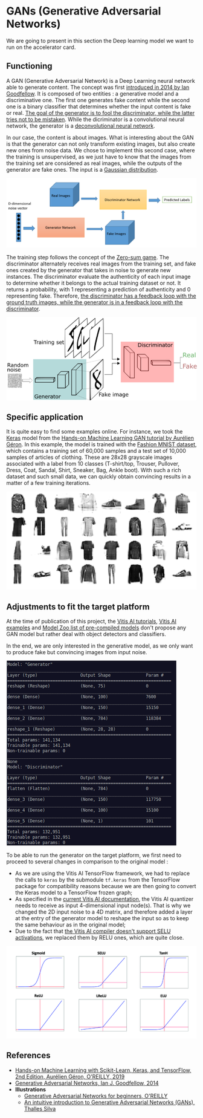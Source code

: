 # GANs (Generative Adversarial Networks)
We are going to present in this section the Deep learning model we want to run on the accelerator card.

## Functioning
A GAN (Generative Adversarial Network) is a Deep Learning neural network able to generate content. The concept was first [introduced in 2014 by Ian Goodfellow](https://arxiv.org/abs/1406.2661 "Generative Adversarial Networks").
It is composed of two entities : a generative model and a discriminative one. The first one generates fake content while the second one is a binary classifier that determines whether the input content is fake or real. [The goal of the generator is to fool the discriminator, while the latter tries not to be mistaken](https://towardsdatascience.com/understanding-generative-adversarial-networks-gans-cd6e4651a29 "Understanding Generative Adversarial Networks (GANs)"). While the dicriminator is a convolutional neural network, the generator is a [deconvolutional neural network](https://searchenterpriseai.techtarget.com/definition/deconvolutional-networks-deconvolutional-neural-networks "Deconvolutional networks").

In our case, the content is about images. What is interesting about the GAN is that the generator can not only transform existing images, but also create new ones from noise data. We chose to implement this second case, where the training is unsupervised, as we just have to know that the images from the training set are considered as real images, while the outputs of the generator are fake ones. The input is a [Gaussian distribution](https://www.probabilitycourse.com/chapter4/4_2_3_normal.php "Normal distribution"). 

![GAN Network 2](../IMAGES/gan_2.png)

The training step follows the concept of the [Zero-sum game](https://www.investopedia.com/terms/z/zero-sumgame.asp "Zero-Sum Game"). The discriminator alternately receives real images from the training set, and fake ones created by the generator that takes in noise to generate new instances. The discriminator evaluate the authenticity of each input image to determine whether it belongs to the actual training dataset or not. It returns a probability, with 1 representing a prediction of authenticity and 0 representing fake. Therefore, [the discriminator has a feedback loop with the ground truth images, while the generator is in a feedback loop with the discriminator](https://wiki.pathmind.com/generative-adversarial-network-gan "A Beginner's Guide to Generative Adversarial Networks (GANs)").

![GAN Network](../IMAGES/gan.png)

## Specific application
It is quite easy to find some examples online. For instance, we took the [Keras](https://keras.io/ "Keras") model from the [Hands-on Machine Learning GAN tutorial by Aurélien Géron](https://github.com/ageron/handson-ml2/blob/master/17_autoencoders_and_gans.ipynb "GAN with Keras"). In this example, the model is trained with the [Fashion MNIST dataset](https://www.kaggle.com/zalando-research/fashionmnist "Fashion MNIST"), which contains a training set of 60,000 samples and a test set of 10,000 samples of articles of clothing. These are 28x28 grayscale images associated with a label from 10 classes (T-shirt/top, Trouser, Pullover, Dress, Coat, Sandal, Shirt, Sneaker, Bag, Ankle boot).
With such a rich dataset and such small data, we can quickly obtain convincing results in a matter of a few training iterations.

![Fashion MNIST data](../IMAGES/fashion_mnist.png)

## Adjustments to fit the target platform
At the time of publication of this project, the [Vitis AI tutorials](https://github.com/Xilinx/Vitis-Tutorials/tree/master/Machine_Learning "Vitis AI tutorials"), [Vitis AI examples](https://github.com/Xilinx/Vitis-AI/blob/master/demo/Vitis-AI-Library/README.md "Vitis AI examples") and [Model Zoo list of pre-compiled models](https://github.com/Xilinx/Vitis-AI/tree/master/models/AI-Model-Zoo "Model Zoo") don't propose any GAN model but rather deal with object detectors and classifiers.

In the end, we are only interested in the generative model, as we only want to produce fake but convincing images from input noise. 

![Keras model summary](../IMAGES/summary.png)

To be able to run the generator on the target platform, we first need to proceed to several changes in comparison to the original model :
- As we are using the Vitis AI TensorFlow framework, we had to replace the calls to ```keras``` by the submodule ```tf.keras``` from the TensorFlow package for compatibility reasons because we are then going to convert the Keras model to a TensorFlow frozen graph;
- As specified in the [current Vitis AI documentation](https://www.xilinx.com/html_docs/xilinx2019_2/vitis_doc/tensorflow_1x.html "vai_q_tensorflow"), the Vitis AI quantizer needs to receive as input 4-dimensional input node(s). That is why we changed the 2D input noise to a 4D matrix, and therefore added a layer at the entry of the generator model to reshape the input so as to keep the same behaviour as in the original model;
- Due to the fact that [the Vitis AI compiler doesn't support SELU activations](https://www.xilinx.com/html_docs/xilinx2019_2/vitis_doc/compiling_model.html#lah1605503013889__section_a3t_f2y_ykb "Supported OPs and DPU Limitations
Currently Supported Operators"), we replaced them by RELU ones, which are quite close. 

![Activation functions](../IMAGES/activations.png)

## References
- [Hands-on Machine Learning with Scikit-Learn, Keras, and TensorFlow, 2nd Edition, Aurélien Géron, O'REILLY, 2019](https://www.oreilly.com/library/view/hands-on-machine-learning/9781492032632/ "Hands-on Machine Learning with Scikit-Learn, Keras, and TensorFlow")
- [Generative Adversarial Networks, Ian J. Goodfellow, 2014](https://arxiv.org/abs/1406.2661 "Generative Adversarial Networks")
- **Illustrations**
  - [Generative Adversarial Networks for beginners, O'REILLY](https://www.oreilly.com/content/generative-adversarial-networks-for-beginners/ "Generative Adversarial Networks for beginners")
  - [An intuitive introduction to Generative Adversarial Networks (GANs), Thalles Silva](https://www.freecodecamp.org/news/an-intuitive-introduction-to-generative-adversarial-networks-gans-7a2264a81394/ "An intuitive introduction to Generative Adversarial Networks (GANs)")
